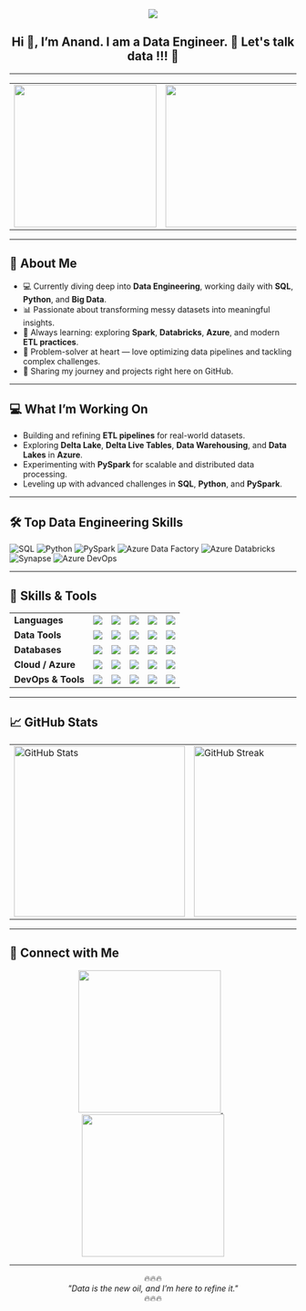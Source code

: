 <!--
**datawithanand/datawithanand** is a ✨ _special_ ✨ repository because its `README.md` (this file) appears on your GitHub profile.
-->

<p align="center">
  <img src="https://capsule-render.vercel.app/api?type=waving&color=gradient&text=Hello!&height=100&section=header"/>
</p>

<h2 align="center">
  Hi 👋, I’m Anand. I am a Data Engineer. 👷 Let's talk data !!! 💬
</h2>

---

<table>
  <tr>
    <td><img src="https://media2.giphy.com/media/CsTdIfxCWSSryUXNK8/giphy.gif" width="250"/></td>
    <td><img src="https://github.com/user-attachments/assets/74549987-d247-4ab2-af4f-d93792132abb" width="250"/></td>
    <td><img src="https://media4.giphy.com/media/H6cj9MTbij5WwVW7Pf/giphy.gif" width="250"/></td>
  </tr>
</table>

---

## 🚀 About Me
- 💻 Currently diving deep into **Data Engineering**, working daily with **SQL**, **Python**, and **Big Data**.  
- 📊 Passionate about transforming messy datasets into meaningful insights.  
- 🌱 Always learning: exploring **Spark**, **Databricks**, **Azure**, and modern **ETL practices**.  
- 🤔 Problem-solver at heart — love optimizing data pipelines and tackling complex challenges.  
- 📝 Sharing my journey and projects right here on GitHub.  

---

## 💻 What I’m Working On
- Building and refining **ETL pipelines** for real-world datasets.  
- Exploring **Delta Lake**, **Delta Live Tables**, **Data Warehousing**, and **Data Lakes** in **Azure**.  
- Experimenting with **PySpark** for scalable and distributed data processing.  
- Leveling up with advanced challenges in **SQL**, **Python**, and **PySpark**.  

---

## 🛠️ Top Data Engineering Skills
![SQL](https://img.shields.io/badge/SQL-FF5733?style=for-the-badge&logo=mysql&logoColor=white)
![Python](https://img.shields.io/badge/Python-3776AB?style=for-the-badge&logo=python&logoColor=white)
![PySpark](https://img.shields.io/badge/PySpark-E25A1C?style=for-the-badge&logo=apache-spark&logoColor=white)
![Azure Data Factory](https://img.shields.io/badge/Azure%20Data%20Factory-0078D4?style=for-the-badge&logo=azure&logoColor=white)
![Azure Databricks](https://img.shields.io/badge/Azure%20Databricks-FF2C2C?style=for-the-badge&logo=databricks&logoColor=white)
![Synapse](https://img.shields.io/badge/%20Synapse-0078D4?style=for-the-badge&logo=azure&logoColor=white)
![Azure DevOps](https://img.shields.io/badge/Azure%20DevOps-0078D4?style=for-the-badge&logo=azure-devops&logoColor=white)

---

## 🌟 Skills & Tools

<p align="center">
<table>
  <!-- Languages -->
  <tr>
    <td><b>Languages</b></td>
    <td><img src="https://img.shields.io/badge/Python-3776AB?style=for-the-badge&logo=python&logoColor=white"/></td>
    <td><img src="https://img.shields.io/badge/SQL-FF5733?style=for-the-badge&logo=mysql&logoColor=white"/></td>
    <td><img src="https://img.shields.io/badge/Bash-4EAA25?style=for-the-badge&logo=gnu-bash&logoColor=white"/></td>
    <td><img src="https://img.shields.io/badge/JSON-000000?style=for-the-badge&logo=json&logoColor=white"/></td>
    <td><img src="https://img.shields.io/badge/YAML-0000FF?style=for-the-badge&logo=yaml&logoColor=white"/></td>
  </tr>

  <!-- Data Tools -->
  <tr>
    <td><b>Data Tools</b></td>
    <td><img src="https://img.shields.io/badge/Pandas-150458?style=for-the-badge&logo=pandas&logoColor=white"/></td>
    <td><img src="https://img.shields.io/badge/NumPy-013243?style=for-the-badge&logo=numpy&logoColor=white"/></td>
    <td><img src="https://img.shields.io/badge/PySpark-E25A1C?style=for-the-badge&logo=apache-spark&logoColor=white"/></td>
    <td><img src="https://img.shields.io/badge/Airflow-017CEE?style=for-the-badge&logo=airflow&logoColor=white"/></td>
    <td><img src="https://img.shields.io/badge/Data_Lake-0078D4?style=for-the-badge&logo=azure&logoColor=white"/></td>
  </tr>

  <!-- Databases -->
  <tr>
    <td><b>Databases</b></td>
    <td><img src="https://img.shields.io/badge/PostgreSQL-336791?style=for-the-badge&logo=postgresql&logoColor=white"/></td>
    <td><img src="https://img.shields.io/badge/MySQL-4479A1?style=for-the-badge&logo=mysql&logoColor=white"/></td>
    <td><img src="https://img.shields.io/badge/Snowflake-28ACEA?style=for-the-badge&logo=snowflake&logoColor=white"/></td>
    <td><img src="https://img.shields.io/badge/DB2-006699?style=for-the-badge&logo=ibm&logoColor=white"/></td>
    <td><img src="https://img.shields.io/badge/Microsoft_SQL_Server-CC2927?style=for-the-badge&logo=microsoft-sql-server&logoColor=white"/></td>
  </tr>

  <!-- Cloud / Azure -->
  <tr>
    <td><b>Cloud / Azure</b></td>
    <td><img src="https://img.shields.io/badge/Azure_ADLS-0078D4?style=for-the-badge&logo=azure&logoColor=white"/></td>
    <td><img src="https://img.shields.io/badge/Azure_DataFactory-0078D4?style=for-the-badge&logo=azure&logoColor=white"/></td>
    <td><img src="https://img.shields.io/badge/Azure_Databricks-FF2C2C?style=for-the-badge&logo=databricks&logoColor=white"/></td>
    <td><img src="https://img.shields.io/badge/Azure_Synapse-0078D4?style=for-the-badge&logo=azure&logoColor=white"/></td>
    <td><img src="https://img.shields.io/badge/Azure_DevOps-0078D4?style=for-the-badge&logo=azure-devops&logoColor=white"/></td>
  </tr>

  <!-- DevOps & Tools -->
  <tr>
    <td><b>DevOps & Tools</b></td>
    <td><img src="https://img.shields.io/badge/Git-F05032?style=for-the-badge&logo=git&logoColor=white"/></td>
    <td><img src="https://img.shields.io/badge/Linux-FCC624?style=for-the-badge&logo=linux&logoColor=black"/></td>
    <td><img src="https://img.shields.io/badge/Docker-2496ED?style=for-the-badge&logo=docker&logoColor=white"/></td>
    <td><img src="https://img.shields.io/badge/Jenkins-D24939?style=for-the-badge&logo=jenkins&logoColor=white"/></td>  
    <td><img src="https://img.shields.io/badge/JIRA-0052CC?style=for-the-badge&logo=jira&logoColor=white"/></td>
  </tr>
</table>
</p>

---

## 📈 GitHub Stats
<table>
  <tr>
    <td>
      <img src="https://github-readme-stats.vercel.app/api?username=datawithanand&show_icons=true&theme=radical" alt="GitHub Stats" width="300"/>
    </td>
    <td>
      <img src="https://github-readme-streak-stats.herokuapp.com/?user=datawithanand&theme=radical" alt="GitHub Streak" width="300"/>
    </td>
    <td>
      <img src="https://github-readme-stats.vercel.app/api/top-langs/?username=datawithanand&layout=compact&theme=radical" alt="Top Languages" width="300"/>
    </td>
  </tr>
</table>

---

## 💬 Connect with Me
<p align="center">
  <a href="https://www.linkedin.com/in/datawithanandsuresh/">
    <img src="https://img.shields.io/badge/LinkedIn-Connect-blue?style=for-the-badge&logo=linkedin&logoColor=white" width="250"/>
  </a>
  &nbsp;&nbsp;
  <a href="https://twitter.com/anandroshan">
    <img src="https://img.shields.io/badge/Twitter-Follow-1DA1F2?style=for-the-badge&logo=twitter&logoColor=white" width="250"/>
  </a>
</p>

---

<p align="center">
  🔥🔥🔥<br>
  <i>"Data is the new oil, and I’m here to refine it."</i><br>
  🔥🔥🔥
</p>
